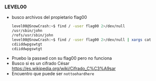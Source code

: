 ### LEVEL00
- busco archivos del propietario flag00
    ```bash
    level00@SnowCrash:~$ find / -user flag00 2>/dev/null
    /usr/sbin/john
    /rofs/usr/sbin/john
    level00@SnowCrash:~$ find / -user flag00 2>/dev/null | xargs cat
    cdiiddwpgswtgt
    cdiiddwpgswtgt
    ```
- Pruebo la passwd con su flag00 pero no funciona
- Busco si es un cifrado César https://es.wikipedia.org/wiki/Cifrado_C%C3%A9sar
- Encuentro que puede ser `nottoohardhere`
